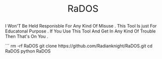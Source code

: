 <html>
<p align="center" style="font-size:30px"> RaDOS </p>
<p align=" style="font-size:20px"> I Won'T Be Held Responisble For Any Kind Of Misuse . This Tool Is just For Educatonal Purpose . If You Use This Tool And Get In Any Kind Of Trouble Then That's On You . </p>
</html>
```
rm -rf RaDOS
git clone https://github.com/Radianknight/RaDOS.git
cd RaDOS
python RaDOS

```
